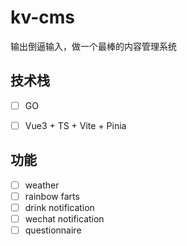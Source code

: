 # kv-cms
输出倒逼输入，做一个最棒的内容管理系统


## 技术栈

- [ ] GO
- [ ] Vue3 + TS + Vite + Pinia


## 功能

- [ ] weather
- [ ] rainbow farts
- [ ] drink notification
- [ ] wechat notification
- [ ] questionnaire 
